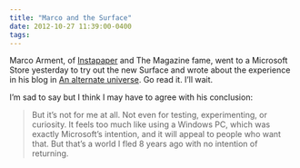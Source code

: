 ```yaml
---
title: "Marco and the Surface"
date: 2012-10-27 11:39:00-0400
tags: 
---
```


Marco Arment, of [Instapaper](http://instapaper.com) and The Magazine fame, went to a Microsoft Store yesterday to try out the new Surface and wrote about the experience in his blog in [An alternate universe](http://www.marco.org/2012/10/26/an-alternate-universe). Go read it. I’ll wait.

I’m sad to say but I think I may have to agree with his conclusion:

> But it’s not for me at all. Not even for testing, experimenting, or curiosity. It feels too much like using a Windows PC, which was exactly Microsoft’s intention, and it will appeal to people who want that. But that’s a world I fled 8 years ago with no intention of returning.

